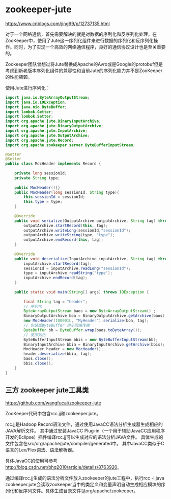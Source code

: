 # zookeeper-jute

<https://www.cnblogs.com/jing99/p/12737135.html>

对于一个网络通信，首先需要解决的就是对数据的序列化和反序列化处理，在ZooKeeper中，使用了Jute这一序列化组件来进行数据的序列化和反序列化操作。同时，为了实现一个高效的网络通信程序，良好的通信协议设计也是至关重要的。

Zookeeper团队曾想过将Jute替换成Apache的Avro或是Google的protobuf但是考虑到新老版本序列化组件的兼容性和当前Jute的序列化能力并不是ZooKeeper的性能瓶颈。

使用Jute进行序列化：

```java
import java.io.ByteArrayOutputStream;
import java.io.IOException;
import java.nio.ByteBuffer;
import lombok.Getter;
import lombok.Setter;
import org.apache.jute.BinaryInputArchive;
import org.apache.jute.BinaryOutputArchive;
import org.apache.jute.InputArchive;
import org.apache.jute.OutputArchive;
import org.apache.jute.Record;
import org.apache.zookeeper.server.ByteBufferInputStream;

@Getter
@Setter
public class MocHeader implements Record {
 
    private long sessionId;
    private String type;
 
    public MocHeader(){}
    public MocHeader(long sessionId, String type){
        this.sessionId = sessionId;
        this.type = type;
    }
 
    @Override
    public void serialize(OutputArchive outputArchive, String tag) throws IOException {
        outputArchive.startRecord(this, tag);
        outputArchive.writeLong(sessionId,"sessionId");
        outputArchive.writeString(type, "type");
        outputArchive.endRecord(this, tag);
    }
 
    @Override
    public void deserialize(InputArchive inputArchive, String tag) throws IOException {
        inputArchive.startRecord(tag);
        sessionId = inputArchive.readLong("sessionId");
        type = inputArchive.readString("type");
        inputArchive.endRecord(tag);
    }
 
    public static void main(String[] args) throws IOException {
 
        final String tag = "header";
        // 序列化
        ByteArrayOutputStream baos = new ByteArrayOutputStream() ;
        BinaryOutputArchive boa = BinaryOutputArchive.getArchive(baos);
        new MocHeader(100001L, "MyHeader").serialize(boa, tag);
        // 包装成ByteBuffer 用于网络传输
        ByteBuffer bb = ByteBuffer.wrap(baos.toByteArray());
        // 反序列化
        ByteBufferInputStream bbis = new ByteBufferInputStream(bb);
        BinaryInputArchive bbia = BinaryInputArchive.getArchive(bbis);
        MocHeader header = new MocHeader();
        header.deserialize(bbia, tag);
        baos.close();
        bbis.close();
    }
}
```

## 三方 zookeeper jute工具类

<https://github.com/wangfucai/zookeeper-jute>

ZooKeeper代码中包含rcc.jj和zookeeper.jute。

rcc.jj是Hadoop Record语法文件，通过使用JavaCC语法分析生成器生成相应的JAVA解析文件。 其中通过安装JavaCC Plug-in（一个用于辅助JavaCC应用程序开发的Eclipse）插件编译rcc.jj可以生成对应的语法分析JAVA文件。 具体生成的文件包含在src/org/apache/jute/compiler/generated中。 其中JavaCC类似于C语言的Lex/Flex词法、语法解析器。

具体JavaCC的使用可参考<http://blog.csdn.net/bhq2010/article/details/8763920>。

通过编译rcc.jj生成的语法分析文件放入zookeeper的jute工程中，执行rcc -l java zookeeper.jute会读取zookeeper当中的类定义和变量声明自动生成相应模块的序列化和反序列文件。具体生成目录文件见org/apache/zookeeper。
